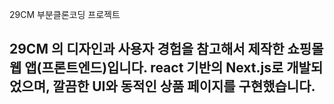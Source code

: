 29CM 부분클론코딩 프로젝트

29CM 의 디자인과 사용자 경험을 참고해서 제작한 쇼핑몰 웹 앱(프론트엔드)입니다.
react 기반의 Next.js로 개발되었으며, 깔끔한 UI와 동적인 상품 페이지를 구현했습니다.
----------------------------------------------------------------------------------
